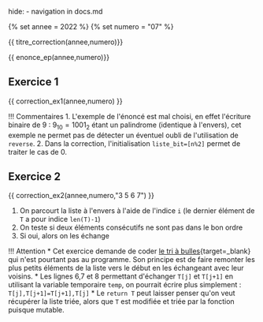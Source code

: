 hide: - navigation  in docs.md

{% set annee = 2022 %}
{% set numero = "07" %}


{{ titre_correction(annee,numero)}}

{{ enonce_ep(annee,numero)}}
 

## Exercice 1

{{ correction_ex1(annee,numero) }}

!!! Commentaires
    1. L'exemple de l'énoncé est mal choisi, en effet l'écriture binaire de 9 : $9_{10}=1001_2$ étant un palindrome (identique à l'envers), cet exemple ne permet pas de détecter un éventuel oubli de l'utilisation de `reverse`.
    2. Dans la correction, l'initialisation `liste_bit=[n%2]` permet de traiter le cas de 0.

## Exercice 2 
{{ correction_ex2(annee,numero,"3 5 6 7") }}

1. On parcourt la liste à l'envers à l'aide de l'indice `i` (le dernier élément de `T` a pour indice `len(T)-1`)
2. On teste si deux éléments consécutifs ne sont pas dans le bon ordre
3. Si oui, alors on les échange

!!! Attention
    * Cet exercice demande de coder [le tri à bulles](https://fr.wikipedia.org/wiki/Tri_%C3%A0_bulles){target=_blank} qui n'est pourtant pas au programme. Son principe est de faire remonter les plus petits éléments de la liste vers le début en les échangeant avec leur voisins.
    * Les lignes 6,7 et 8 permettant d'échanger `T[j]` et `T[j+1]` en utilisant la variable temporaire `temp`, on pourrait écrire plus simplement : `T[j],T[j+1]=T[j+1],T[j]`
    * Le `return T` peut laisser penser qu'on veut récupérer la liste triée, alors que `T` est modifiée et triée par la fonction puisque mutable.

